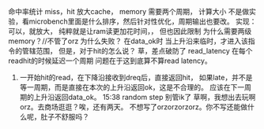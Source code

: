 命中率统计
miss，hit
放大cache，
memory 需要两个周期，
计算大小
不是做实验，看microbench里面是什么排序，然后针对性优化，周期输出也要改。
实现：可以，就放大，
纯粹就是让ram读更加花时间，，
但也因此限制
为什么需要两级memory？//不管了orz
为什么失败？
在data_ok时
当上升沿来临时，才进入该指令的管辖范围，
但是，对于hit的怎么说？
草，差点破防了
read_latency
在每个readhit的时候延迟一个周期
问题在于这到底算不算read latency。
1. 一开始hit的read，在下降沿接收到dreq后，直接返回hit，
   如果late，并不是等一周期，而是直接在本次的上升沿返回ok，这是不合理的。
   应该在下一周期的上升沿返回data_ok。
15:38 random step
别管ik了
草啊，我想出去玩啊orz。去商场逛逛？唉，还有两天。
不想写了orzorzorzorz。你不写还能做什么呢，肚子不舒服吗？